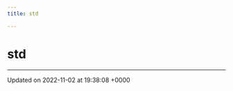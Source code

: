 ```yaml
---
title: std

---
```


# std








-------------------------------

Updated on 2022-11-02 at 19:38:08 +0000
